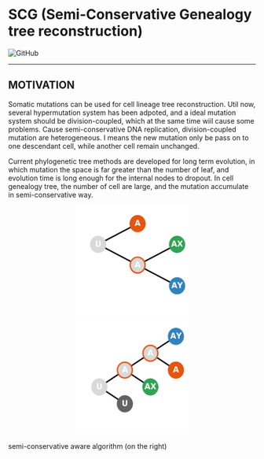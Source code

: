 # SCG (Semi-Conservative Genealogy tree reconstruction)

![GitHub](https://img.shields.io/github/license/mashape/apistatus.svg)

-----------------

## MOTIVATION

Somatic mutations can be used for cell lineage tree reconstruction.
Util now, several hypermutation system has been adpoted,
and a ideal mutation system should be division-coupled,
which at the same time wiil cause some problems.
Cause semi-conservative DNA replication, division-coupled mutation are heterogeneous.
I means the new mutation only be pass on to one descendant cell,
while another cell remain unchanged.

Current phylogenetic tree methods are developed for long term evolution,
in which mutation the space is far greater than the number of leaf,
and evolution time is long enough for the internal nodes to dropout. 
In cell genealogy tree, the number of cell are large,
and the mutation accumulate in semi-conservative way.


<p align="center">
  <img src="docs/T1.png" alt="T1" title="T1" width="230" height="230" hspace="50"> <img src="docs/T2.png" alt="T2" title="T2" width="230" height="230" hspace="50">
</p>


semi-conservative aware algorithm (on the right)
